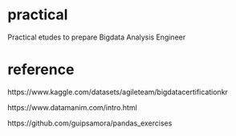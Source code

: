 # practical
Practical etudes to prepare Bigdata Analysis Engineer

# reference
<p>https://www.kaggle.com/datasets/agileteam/bigdatacertificationkr</p>
<p></p>https://www.datamanim.com/intro.html</p>
<p></p>https://github.com/guipsamora/pandas_exercises</p>
